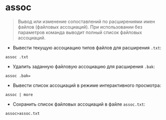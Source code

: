 # assoc

> Вывод или изменение сопоставлений по расширениями имен файлов (файловых ассоциаций). При использовании без параметров команда выводит полный список файловых ассоциаций.

- Вывести текущую ассоциацию типов файлов для расширения `.txt`:

`assoc .txt`

- Удалить заданную файловую ассоциацию для расширения `.bak`:

`assoc .bak= `

- Вывести список ассоциаций в режиме интерактивного просмотра:

`assoc | more`

- Сохранить список файловых ассоциаций в файле `assoc.txt`:

`assoc>assoc.txt`
